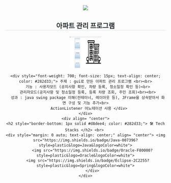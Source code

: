 <div align= "center">
    <img src="https://capsule-render.vercel.app/api?type=waving&color=auto&height=180&text=Apartment%20GUI%20Project&animation=fadeIn&fontColor=000000&fontSize=70" />
    </div>
    <div align= "center"> 
    <h2 style="border-bottom: 1px solid #d8dee4; color: #282d33;"> 아파트 관리 프로그램 </h2>  
    <img src="imagee/1.png" width=100 height=100>

    <div style="font-weight: 700; font-size: 15px; text-align: center; color: #282d33;"> 주제 : gui로 만든 아파트 관리 프로그램 <br><br>
      기능 : 사용자모드 (공지사항 확인, 차량 등록, 청소일정 확인 등)<br>
      관리자모드(공지사항 및 청소일정 등록, 등록 차량 조회, 주민 조회)<br><br>
      성과 : java swing package 이해(컨테이너, 레이아웃 등), JFrame을 상속받아서 화면 구성 및 기능 추가<br>
        ActionListener 어노테이션 사용 </div> 
    </div>
    <div align= "center">
    <h2 style="border-bottom: 1px solid #d8dee4; color: #282d33;"> 🛠️ Tech Stacks </h2> <br> 
    <div style="margin: 0 auto; text-align: center;" align= "center"> <img src="https://img.shields.io/badge/Java-007396?style=plastic&logo=Java&logoColor=white">
          <img src="https://img.shields.io/badge/Oracle-F80000?style=plastic&logo=Oracle&logoColor=white">
      <img src="https://img.shields.io/badge/Eclipse-2C2255?style=plastic&logo=Spring&logoColor=white">
          </div>
    </div>
    
